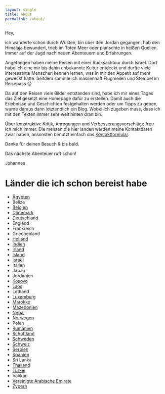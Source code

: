 ```yaml
---
layout: single
title: About
permalink: /about/
---
```


Hey,

ich wanderte schon durch Wüsten, bin über den Jordan gegangen, hab den Himalaja bewundert, trieb im Toten Meer oder planschte in heißen Quellen. 
Immer auf der Jagd nach neuen Abenteuern und Erfahrungen.

Angefangen haben meine Reisen mit einer Rucksacktour durch Israel. Dort habe ich eine mir bis dahin unbekannte Kultur entdeckt 
und durfte viele interessante Menschen kennen lernen, was in mir den Appetit auf mehr geweckt hatte. 
Seitdem sammle ich massenhaft Flugmeilen und Stempel im Reisepass 😉

Da auf den Reisen viele Bilder entstanden sind, habe ich mir eines Tages das Ziel gesetzt eine Homepage dafür zu erstellen. 
Damit auch die Erlebnisse und Geschichten festgehalten werden oder um Tipps zu geben, wurde daraus dann letztendlich ein Blog. 
Wobei ich zugeben muss, dass ich mit den Texten immer sehr weit hinten dran bin.

Über konstruktive Kritik, Anregungen und Verbesserungsvorschläge freu ich mich immer. 
Die meisten die hier landen werden meine Kontaktdaten zwar haben, ansonsten benutzt einfach das [Kontaktformular](/contact/).

Danke für deinen Besuch & bis bald.

Das nächste Abenteuer ruft schon!

Johannes



# Länder die ich schon bereist habe

* [Ägypten](http://gamue.de/tag/aegypten/)
* Belize
* [Belgien](http://gamue.de/tag/belgien/)
* [Dänemark](http://gamue.de/tag/daenemark/)
* [Deutschland](http://gamue.de/tag/deutschland/)
* England 
* Frankreich 
* Griechenland
* [Holland](http://gamue.de/tag/holland/) 
* [Indien](http://gamue.de/tag/indien/)
* [Irland](http://gamue.de/photography/travel/irland-2009/ "Irland 2009") 
* [Island](http://gamue.de/tag/island/)
* [Israel](http://gamue.de/photography/travel/israel-2009/ "Israel 2009")
* Italien 
* Japan
* Jordanien
* [Kosovo](http://gamue.de/tag/kosovo/)
* [Laos](http://gamue.de/photography/travel/laos-2014/) 
* Lettland 
* [Luxemburg](http://gamue.de/tag/luxemburg/)
* [Marokko](http://gamue.de/tag/marokko/) 
* [Mazedonien](http://gamue.de/tag/mazedonien/)
* [Nepal](http://gamue.de/tag/nepal/) 
* [Norwegen](http://gamue.de/tag/norwegen/) 
* Polen
* [Rumänien](http://gamue.de/tag/rumaenien/) 
* [Schottland](http://gamue.de/tag/schottland/)
* [Schweden](http://gamue.de/tag/schweden/) 
* [Schweiz](http://gamue.de/tag/schweiz/) 
* [Serbien](http://gamue.de/tag/serbien/)
* [Spanien](http://gamue.de/tag/spanien/) 
* Sri Lanka 
* [Thailand](http://gamue.de/photography/travel/thailand-2014/) 
* [Türkei](http://gamue.de/tag/tuerkei/)
* Vatikan
* [Vereinigte Arabische Emirate](http://gamue.de/photography/travel/abu-dhabi-2014/)
* [Zypern](http://gamue.de/photography/travel/zypern-2015/)
